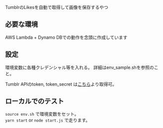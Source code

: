 TumblrのLikesを自動で取得して画像を保存するやつ

## 必要な環境
AWS Lambda + Dynamo DBでの動作を念頭に作成しています

## 設定
環境変数に各種クレデンシャル等を入れる。
詳細はenv_sample.shを参照のこと。  

Tumblr APIのtoken, token_secret は[こちら](https://api.tumblr.com/console/calls/user/info)より取得可。

## ローカルでのテスト
`source env.sh` で環境変数をセット。  
`yarn start` or `node start.js` で走ります。
